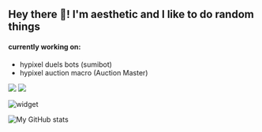 ## Hey there 👋! I'm aesthetic and I like to do random things  
  
#### currently working on:

- hypixel duels bots (sumibot)  
- hypixel auction macro (Auction Master)  


![](https://komarev.com/ghpvc/?username=aesthetic0001)
![](https://img.shields.io/badge/bad%20programmer-yes-success?style=flat-square)

![widget](https://discord.c99.nl/widget/theme-2/575109908169752577.png) 

![My GitHub stats](https://github-readme-stats.vercel.app/api?username=aesthetic0001&count_private=true) 
